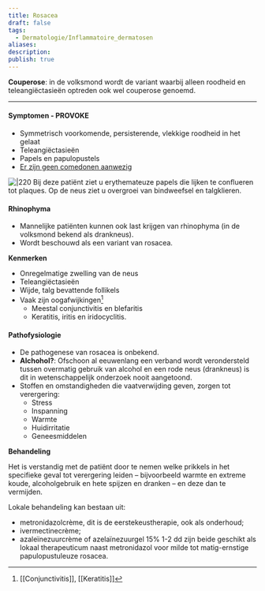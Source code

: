 ```yaml
---
title: Rosacea
draft: false
tags:
  - Dermatologie/Inflammatoire_dermatosen
aliases: 
description: 
publish: true
---
```



**Couperose**: in de volksmond wordt de variant waarbij alleen roodheid en teleangiëctasieën optreden ook wel couperose genoemd.

---

#### Symptomen - PROVOKE
- Symmetrisch voorkomende, persisterende, vlekkige roodheid in het gelaat
- Teleangiëctasieën
- Papels en papulopustels
- <u>Er zijn geen comedonen aanwezig</u>

![|220](https://i.imgur.com/zlscyM4.png)
Bij deze patiënt ziet u erythemateuze papels die lijken te conflueren tot plaques. Op de neus ziet u overgroei van bindweefsel en talgklieren.

#### Rhinophyma

- Mannelijke patiënten kunnen ook last krijgen van rhinophyma (in de volksmond bekend als drankneus).
- Wordt beschouwd als een variant van rosacea.

**Kenmerken**

- Onregelmatige zwelling van de neus
- Teleangiëctasieën
- Wijde, talg bevattende follikels
- Vaak zijn oogafwijkingen[^1]
	- Meestal conjunctivitis en blefaritis
	- Keratitis, iritis en iridocyclitis.

#### Pathofysiologie

- De pathogenese van rosacea is onbekend. 
- **Alchohol?**: Ofschoon al eeuwenlang een verband wordt verondersteld tussen overmatig gebruik van alcohol en een rode neus (drankneus) is dit in wetenschappelijk onderzoek nooit aangetoond. 
- Stoffen en omstandigheden die vaatverwijding geven, zorgen tot verergering: 
	- Stress
	- Inspanning
	- Warmte
	- Huidirritatie
	- Geneesmiddelen

**Behandeling**

Het is verstandig met de patiënt door te nemen welke prikkels in het specifieke geval tot verergering leiden – bijvoorbeeld warmte en extreme koude, alcoholgebruik en hete spijzen en dranken – en deze dan te vermijden.

Lokale behandeling kan bestaan uit:

- metronidazolcrème, dit is de eerstekeustherapie, ook als onderhoud;
- ivermectinecrème;
- azaleïnezuurcrème of azelaïnezuurgel 15% 1-2 dd zijn beide geschikt als lokaal therapeuticum naast metronidazol voor milde tot matig-ernstige papulopustuleuze rosacea.

[^1]: [[Conjunctivitis]], [[Keratitis]]
